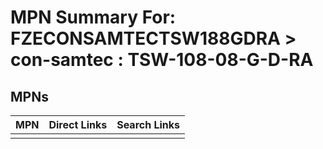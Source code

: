 



# MPN Summary For: FZECONSAMTECTSW188GDRA > con-samtec : TSW-108-08-G-D-RA

## MPNs
  

|MPN|Direct Links|Search Links|
| :--- | :--- | :--- |
||||
